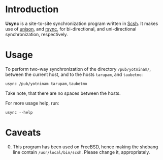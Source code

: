 # Introduction

**Usync** is a site-to-site synchronization program written in
[Scsh](http://www.scsh.net). It makes use of
[unison](http://www.cis.upenn.edu/~bcpierce/unison/), and
[rsync](https://rsync.samba.org/), for bi-directional, and
uni-directional synchronization, respectively.

# Usage

To perform two-way synchronization of the directory `/pub/yotninam/`,
between the current host, and to the hosts `tarupam`, and `taubetmo`:

```
usync /pub/yotninam tarupam,taubetmo
```

Take note, that there are no spaces between the hosts.

For more usage help, run:

```
usync --help
```

# Caveats

0. This program has been used on FreeBSD, hence making the shebang
line contain `/usr/local/bin/scsh`. Please change it, appropriately.
